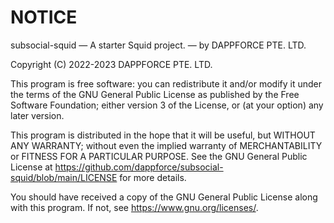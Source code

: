 # NOTICE
subsocial-squid — A starter Squid project. — by DAPPFORCE PTE. LTD.

Copyright (C) 2022-2023 DAPPFORCE PTE. LTD.

This program is free software: you can redistribute it and/or modify it under the terms of the GNU General Public License as published by the Free Software Foundation; either version 3 of the License, or (at your option) any later version.

This program is distributed in the hope that it will be useful, but WITHOUT ANY WARRANTY; without even the implied warranty of MERCHANTABILITY or FITNESS FOR A PARTICULAR PURPOSE. See the GNU General Public License at https://github.com/dappforce/subsocial-squid/blob/main/LICENSE for more details.

You should have received a copy of the GNU General Public License along with this program. If not, see <https://www.gnu.org/licenses/>.